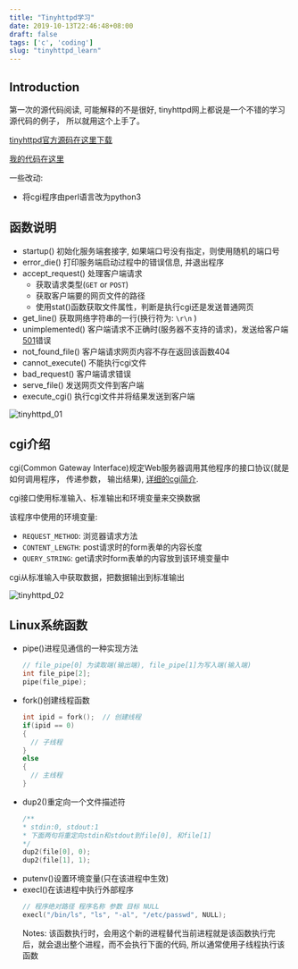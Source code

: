 ```yaml
---
title: "Tinyhttpd学习"
date: 2019-10-13T22:46:48+08:00
draft: false
tags: ['c', 'coding']
slug: "tinyhttpd_learn"
---
```


## Introduction

第一次的源代码阅读, 可能解释的不是很好, tinyhttpd网上都说是一个不错的学习源代码的例子， 所以就用这个上手了。

[tinyhttpd官方源码在这里下载](https://sourceforge.net/projects/tiny-httpd/)

[我的代码在这里](https://github.com/jiaoshijie/misc_code/tree/main/c-like/tinyhttpd)

一些改动:
- 将cgi程序由perl语言改为python3

## 函数说明


- startup() 初始化服务端套接字, 如果端口号没有指定，则使用随机的端口号
- error_die() 打印服务端启动过程中的错误信息, 并退出程序
- accept_request() 处理客户端请求
  - 获取请求类型(`GET` or `POST`)
  - 获取客户端要的网页文件的路径
  - 使用stat()函数获取文件属性，判断是执行cgi还是发送普通网页
- get_line() 获取网络字符串的一行(换行符为: `\r\n` )
- unimplemented() 客户端请求不正确时(服务器不支持的请求)，发送给客户端[501](https://man.ilovefishc.com/pageHTML5/HTTP.html)错误
- not_found_file() 客户端请求网页内容不存在返回该函数404
- cannot_execute() 不能执行cgi文件
- bad_request() 客户端请求错误
- serve_file() 发送网页文件到客户端
-  execute_cgi() 执行cgi文件并将结果发送到客户端

![tinyhttpd_01](../../images/tinyhttpd_01.png)

## cgi介绍

cgi(Common Gateway Interface)规定Web服务器调用其他程序的接口协议(就是如何调用程序， 传递参数， 输出结果), [详细的cgi简介](https://blog.csdn.net/xiaominthere/article/details/32328589).

cgi接口使用标准输入、标准输出和环境变量来交换数据

该程序中使用的环境变量:
- `REQUEST_METHOD`: 浏览器请求方法
- `CONTENT_LENGTH`: post请求时的form表单的内容长度
- `QUERY_STRING`: get请求时form表单的内容放到该环境变量中

cgi从标准输入中获取数据，把数据输出到标准输出

![tinyhttpd_02](../../images/tinyhttpd_02.png)

## Linux系统函数

- pipe()进程见通信的一种实现方法
  ```c
  // file_pipe[0] 为读取端(输出端), file_pipe[1]为写入端(输入端)
  int file_pipe[2];
  pipe(file_pipe);
  ```
- fork()创建线程函数
  ```c
  int ipid = fork();  // 创建线程
  if(ipid == 0)
  {
    // 子线程
  }
  else
  {
    // 主线程
  }
  ```
- dup2()重定向一个文件描述符
  ```c
  /**
  * stdin:0, stdout:1
  * 下面两句将重定向stdin和stdout到file[0], 和file[1]
  */
  dup2(file[0], 0);
  dup2(file[1], 1);
  ```
- putenv()设置环境变量(只在该进程中生效)
- execl()在该进程中执行外部程序
  ```c
  // 程序绝对路径 程序名称 参数 目标 NULL
  execl("/bin/ls", "ls", "-al", "/etc/passwd", NULL);
  ```
  Notes: 该函数执行时，会用这个新的进程替代当前进程就是该函数执行完后，就会退出整个进程，而不会执行下面的代码, 所以通常使用子线程执行该函数
